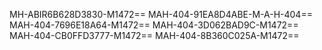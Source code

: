 MH-ABIR6B628D3830-M1472==
MAH-404-91EA8D4ABE-M-A-H-404==
MAH-404-7696E18A64-M1472==
MAH-404-3D062BAD9C-M1472==
MAH-404-CB0FFD3777-M1472==
MAH-404-8B360C025A-M1472==
